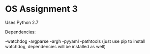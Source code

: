 # OS Assignment 3

Uses Python 2.7

Dependencies:

-watchdog
-argparse
-argh
-pyyaml
-pathtools
(just use pip to install watchdog, dependencies will be installed as well)
